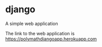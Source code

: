 # django
A simple web application

The link to the web application is
 https://polymathdjangoapp.herokuapp.com
